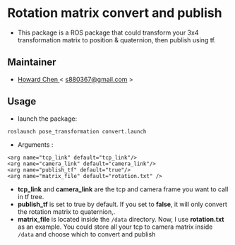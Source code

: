 # Rotation matrix convert and publish

- This package is a ROS package that could transform your 3x4 transformation matrix to position & quaternion, then publish using tf.

## Maintainer
- [Howard Chen ](https://github.com/s880367)   < s880367@gmail.com > 

## Usage
- launch the package:
```
roslaunch pose_transformation convert.launch
```
- Arguments : 
```
<arg name="tcp_link" default="tcp_link"/>
<arg name="camera_link" default="camera_link"/>
<arg name="publish_tf" default="true"/>
<arg name="matrix_file" default="rotation.txt" />
```
- **tcp_link** and **camera_link** are the tcp and camera frame you want to call in tf tree.
- **publish_tf** is set to true by default. If you set to **false**, it will only convert the rotation matrix to quaternion,.
- **matrix_file** is located inside the ```/data``` directory. Now, I use **rotation.txt** as an example. You could store all your tcp to camera matrix inside ```/data``` and choose which to convert and publish